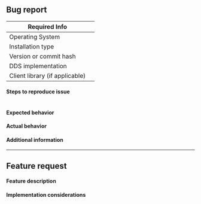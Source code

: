 <!--
For general questions, please post on discourse: https://discourse.ros.org/c/ng-ros
For Bug report or feature requests, please fill out the relevant category below
-->

## Bug report

| Required Info | |
|---|---|
|Operating System|<!-- OS and version (e.g. Windows 10, Ubuntu 16.04...) -->|
|Installation type|<!-- binaries or from source  -->|
|Version or commit hash|<!-- Output of git rev-parse HEAD, release version or repos file  -->|
|DDS implementation|<!-- rmw_implementation used (e.g. Fast-RTPS, RTI Connext, etc -->|
|Client library (if applicable)|<!-- e.g. rclcpp, rclpy or N/A -->|

#### Steps to reproduce issue
<!-- Detailed instructions on how to reliably reproduce this issue http://sscce.org/
``` code that can be copy-pasted is preferred ``` -->
```

```

#### Expected behavior

#### Actual behavior

#### Additional information


----
## Feature request

#### Feature description
<!-- Description in a few sentences what the feature consists in and what problem it will solve -->

#### Implementation considerations
<!-- Relevant information of how the feature could be implemented and pros and cons of the different solutions -->
